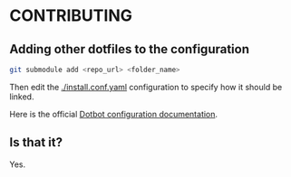 # CONTRIBUTING

## Adding other dotfiles to the configuration

```sh
git submodule add <repo_url> <folder_name>
```

Then edit the [./install.conf.yaml](./install.conf.yaml) configuration to specify how it should be linked.

Here is the official [Dotbot configuration documentation](https://github.com/anishathalye/dotbot?tab=readme-ov-file#configuration).

## Is that it?

Yes.

